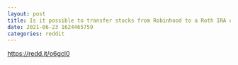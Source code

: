 ```yaml
--- 
layout: post 
title: Is it possible to transfer stocks from Robinhood to a Roth IRA on Fidelity? 
date: 2021-06-23 1624465759 
categories: reddit 
--- 
```

https://redd.it/o6gcl0